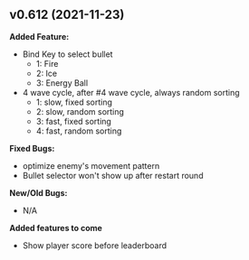 ## v0.612 (2021-11-23)
**Added Feature:**
- Bind Key to select bullet
    - 1: Fire
    - 2: Ice
    - 3: Energy Ball
- 4 wave cycle, after #4 wave cycle, always random sorting
  - 1: slow, fixed sorting
  - 2: slow, random sorting
  - 3: fast, fixed sorting
  - 4: fast, random sorting

**Fixed Bugs:**
- optimize enemy's movement pattern
- Bullet selector won't show up after restart round

**New/Old Bugs:**
- N/A

**Added features to come**
- Show player score before leaderboard